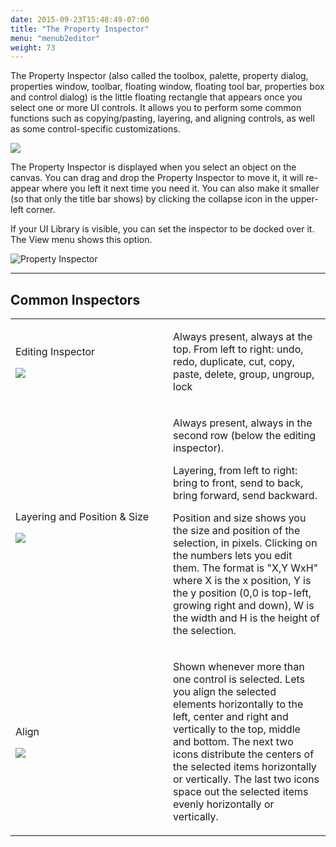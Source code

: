 ```yaml
---
date: 2015-09-23T15:48:49-07:00
title: "The Property Inspector"
menu: "menub2editor"
weight: 73
---
```


The Property Inspector (also called the toolbox, palette, property dialog, properties window, toolbar, floating window, floating tool bar, properties box and control dialog) is the little floating rectangle that appears once you select one or more UI controls. It allows you to perform some common functions such as copying/pasting, layering, and aligning controls, as well as some control-specific customizations.

![](http://media.balsamiq.com/img/support/docs/m4d/pi_inspector.png)

The Property Inspector is displayed when you select an object on the canvas. You can drag and drop the Property Inspector to move it, it will re-appear where you left it next time you need it. You can also make it smaller (so that only the title bar shows) by clicking the collapse icon in the upper-left corner.

If your UI Library is visible, you can set the inspector to be docked over it. The View menu shows this option.

![Property Inspector](http://media.balsamiq.com/img/support/docs/m4d/dock_pi.png)

* * *

## Common Inspectors

<table class="tuftified imgleft">

<tbody>

<tr>

<td width="45%">

Editing Inspector

![](http://media.balsamiq.com/img/support/docs/m4d/pi_editing.png)

</td>

<td width="45%">

Always present, always at the top. From left to right: undo, redo, duplicate, cut, copy, paste, delete, group, ungroup, lock

</td>

</tr>

<tr>

<td>

Layering and Position & Size

![](http://media.balsamiq.com/img/support/docs/m4d/pi_layering.png)

</td>

<td>

Always present, always in the second row (below the editing inspector).

Layering, from left to right: bring to front, send to back, bring forward, send backward.

Position and size shows you the size and position of the selection, in pixels. Clicking on the numbers lets you edit them. The format is "X,Y WxH" where X is the x position, Y is the y position (0,0 is top-left, growing right and down), W is the width and H is the height of the selection.

</td>

</tr>

<tr>

<td>

Align

![](http://media.balsamiq.com/img/support/docs/m4d/pi_align.png)

</td>

<td>

Shown whenever more than one control is selected. Lets you align the selected elements horizontally to the left, center and right and vertically to the top, middle and bottom. The next two icons distribute the centers of the selected items horizontally or vertically. The last two icons space out the selected items evenly horizontally or vertically.

</td>

</tr>

</tbody>

</table>